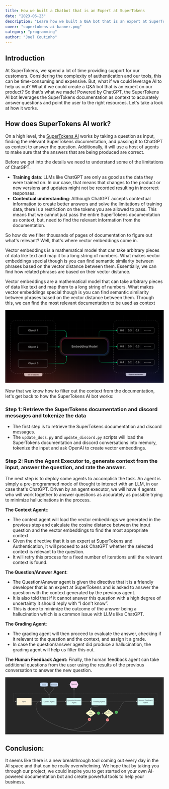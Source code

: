 ```yaml
---
title: How we built a Chatbot that is an Expert at SuperTokens
date: "2023-06-23"
description: "Learn how we built a Q&A bot that is an expert at SuperTokens powered by ChatGPT"
cover: "supertokens-ai-banner.png"
category: "programming"
author: "Joel Coutinho"
---
```


## Introduction

At SuperTokens, we spend a lot of time providing support for our customers. Considering the complexity of authentication and our tools, this can be time-consuming and expensive. But, what if we could leverage AI to help us out? What if we could create a Q&A bot that is an expert on our product? So that's what we made! Powered by ChatGPT, the SuperTokens AI bot leverages the SuperTokens documentation as context to accurately answer questions and point the user to the right resources. Let's take a look at how it works.

## How does SuperTokens AI work?

On a high level, the [SuperTokens AI](https://github.com/supertokens/supertokens-ai/) works by taking a question as input, finding the relevant SuperTokens documentation, and passing it to ChatGPT as context to answer the question. Additionally, it will use a host of agents to make sure that the answers that are being produced are correct. 

Before we get into the details we need to understand some of the limitations of ChatGPT. 

- **Training data**: LLMs like ChatGPT are only as good as the data they were trained on. In our case, that means that changes to the product or new versions and updates might not be recorded resulting in incorrect responses.
- **Contextual understanding**:  Although ChatGPT accepts contextual information to create better answers and solve the limitations of training data, there is a restriction on the tokens you are allowed to pass. This means that we cannot just pass the entire SuperTokens documentation as context, but, need to find the relevant information from the documentation.

So how do we filter thousands of pages of documentation to figure out what's relevant? Well, that's where vector embeddings come in. 

Vector embeddings is a mathematical model that can take arbitrary pieces of data like text and map it to a long string of numbers. What makes vector embeddings special though is you can find semantic similarity between phrases based on the vector distance between them. Essentially, we can find how related phrases are based on their vector distance.

Vector embeddings are a mathematical model that can take arbitrary pieces of data like text and map them to a long string of numbers. What makes vector embeddings special though is you can find semantic similarity between phrases based on the vector distance between them. Through this, we can find the most relevant documentation to be used as context

![Vector embeddings](./vector_embedding_model.png)

Now that we know how to filter out the context from the documentation, let's get back to how the SuperTokens AI bot works:


### Step 1: Retrieve the SuperTokens documentation and discord messages and tokenize the data
- The first step is to retrieve the SuperTokens documentation and discord messages.
- The `update_docs.py` and `update_discord.py` scripts will load the SuperTokens documentation and discord conversations into memory, tokenize the input and ask OpenAI to create vector embeddings.


### Step 2: Run the Agent Executor to, generate context from the input, answer the question, and rate the answer.
The next step is to deploy some agents to accomplish the task. An agent is simply a pre-programmed mode of thought to interact with an LLM, in our case that's ChatGPT. Driven by an agent executor, we will have 4 agents who will work together to answer questions as accurately as possible trying to minimize hallucinations in the process.

**The Context Agent:**:
- The context agent will load the vector embeddings we generated in the previous step and calculate the cosine distance between the input question and the vector embeddings to find the most appropriate context.
- Given the directive that it is an expert at SuperTokens and Authentication, it will proceed to ask ChatGPT whether the selected context is relevant to the question.
- It will retry this process for a fixed number of iterations until the relevant context is found. 

**The Question/Answer Agent**:
- The Question/Answer agent is given the directive that it is a friendly developer that is an expert at SuperTokens and is asked to answer the question with the context generated by the previous agent.
- It is also told that if it cannot answer this question with a high degree of uncertainty it should reply with “I don't know”.
- This is done to minimize the outcome of the answer being a hallucination which is a common issue with LLMs like ChatGPT.

**The Grading Agent**:
- The grading agent will then proceed to evaluate the answer, checking if it relevant to the question and the context, and assign it a grade.
- In case the question/answer agent did produce a hallucination, the grading agent will help us filter this out.

**The Human Feedback Agent:**
Finally, the human feedback agent can take additional questions from the user using the results of the previous conversation to answer the new question.

![SuperTokens Agent](./supertokens_agent.png)

## Conclusion:

It seems like there is a new breakthrough tool coming out every day in the AI space and that can be really overwhelming. We hope that by taking you through our project, we could inspire you to get started on your own AI-powered documentation bot and create powerful tools to help your business. 



